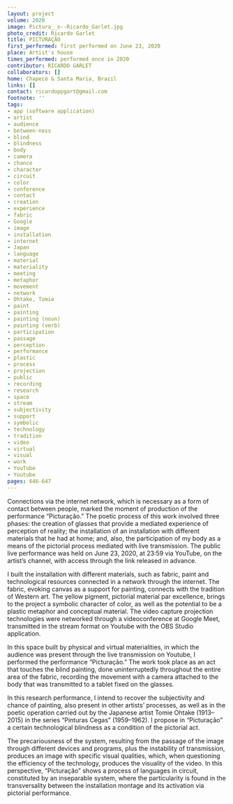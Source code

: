 ```yaml
---
layout: project
volume: 2020
image: Pictura__o--Ricardo_Garlet.jpg
photo_credit: Ricardo Garlet
title: PICTURAÇÃO
first_performed: first performed on June 23, 2020
place: Artist's house
times_performed: performed once in 2020
contributor: RICARDO GARLET
collaborators: []
home: Chapecó & Santa Maria, Brazil
links: []
contact: ricardoppgart@gmail.com
footnote: ''
tags:
- app (software application)
- artist
- audience
- between-ness
- blind
- blindness
- body
- camera
- chance
- character
- circuit
- color
- conference
- contact
- creation
- experience
- fabric
- Google
- image
- installation
- internet
- Japan
- language
- material
- materiality
- meeting
- metaphor
- movement
- network
- Ohtake, Tomie
- paint
- painting
- painting (noun)
- painting (verb)
- participation
- passage
- perception
- performance
- plastic
- process
- projection
- public
- recording
- research
- space
- stream
- subjectivity
- support
- symbolic
- technology
- tradition
- video
- virtual
- visual
- work
- YouTube
- Youtube
pages: 646-647
---
```


Connections via the internet network, which is necessary as a form of contact between people, marked the moment of production of the performance “Picturação.” The poetic process of this work involved three phases: the creation of glasses that provide a mediated experience of perception of reality; the installation of an installation with different materials that he had at home; and, also, the participation of my body as a means of the pictorial process mediated with live transmission. The public live performance was held on June 23, 2020, at 23:59 via YouTube, on the artist’s channel, with access through the link released in advance.

I built the installation with different materials, such as fabric, paint and technological resources connected in a network through the internet. The fabric, evoking canvas as a support for painting, connects with the tradition of Western art. The yellow pigment, pictorial material par excellence, brings to the project a symbolic character of color, as well as the potential to be a plastic metaphor and conceptual material. The video capture projection technologies were networked through a videoconference at Google Meet, transmitted in the stream format on Youtube with the OBS Studio application.

In this space built by physical and virtual materialities, in which the audience was present through the live transmission on Youtube, I performed the performance “Picturação.” The work took place as an act that touches the blind painting, done uninterruptedly throughout the entire area of the fabric, recording the movement with a camera attached to the body that was transmitted to a tablet fixed on the glasses.

In this research performance, I intend to recover the subjectivity and chance of painting, also present in other artists’ processes, as well as in the poetic operation carried out by the Japanese artist Tomie Ohtake (1913–2015) in the series “Pinturas Cegas” (1959–1962). I propose in “Picturação” a certain technological blindness as a condition of the pictorial act.

The precariousness of the system, resulting from the passage of the image through different devices and programs, plus the instability of transmission, produces an image with specific visual qualities, which, when questioning the efficiency of the technology, produces the visuality of the video. In this perspective, “Picturação” shows a process of languages in circuit, constituted by an inseparable system, where the particularity is found in the transversality between the installation montage and its activation via pictorial performance.